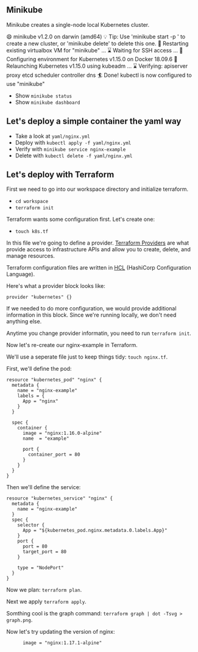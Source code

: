 ## Minikube

Minikube creates a single-node local Kubernetes cluster.

😄  minikube v1.2.0 on darwin (amd64)
💡  Tip: Use 'minikube start -p <name>' to create a new cluster, or 'minikube delete' to delete this one.
🔄  Restarting existing virtualbox VM for "minikube" ...
⌛  Waiting for SSH access ...
🐳  Configuring environment for Kubernetes v1.15.0 on Docker 18.09.6
🔄  Relaunching Kubernetes v1.15.0 using kubeadm ...
⌛  Verifying: apiserver proxy etcd scheduler controller dns
🏄  Done! kubectl is now configured to use "minikube"

- Show `minikube status`
- Show `minikube dashboard`

## Let's deploy a simple container the yaml way

- Take a look at `yaml/nginx.yml`
- Deploy with `kubectl apply -f yaml/nginx.yml`
- Verify with `minikube service nginx-example`
- Delete with `kubectl delete -f yaml/nginx.yml`

## Let's deploy with Terraform

First we need to go into our workspace directory and initialize terraform.

- `cd workspace`
- `terraform init`

Terraform wants some configuration first. Let's create one:

- `touch k8s.tf`

In this file we're going to define a provider. [Terraform Providers](https://www.terraform.io/docs/providers/) are what provide access to infrastructure APIs and allow you to create, delete, and manage resources.

Terraform configuration files are written in [HCL](https://www.terraform.io/docs/configuration/syntax.html) (HashiCorp Configuration Language).

Here's what a provider block looks like:

```
provider "kubernetes" {}
```

If we needed to do more configuration, we would provide additional information in this block. Since we're running locally, we don't need anything else.

Anytime you change provider informatin, you need to run `terraform init`.

Now let's re-create our nginx-example in Terraform.

We'll use a seperate file just to keep things tidy: `touch nginx.tf`.

First, we'll define the pod:

```
resource "kubernetes_pod" "nginx" {
  metadata {
    name = "nginx-example"
    labels = {
      App = "nginx"
    }
  }

  spec {
    container {
      image = "nginx:1.16.0-alpine"
      name  = "example"

      port {
        container_port = 80
      }
    }
  }
}
```

Then we'll define the service:

```
resource "kubernetes_service" "nginx" {
  metadata {
    name = "nginx-example"
  }
  spec {
    selector {
      App = "${kubernetes_pod.nginx.metadata.0.labels.App}"
    }
    port {
      port = 80
      target_port = 80
    }

    type = "NodePort"
  }
}

```

Now we plan: `terraform plan`.

Next we apply `terraform apply`.

Somthing cool is the graph command: `terraform graph | dot -Tsvg > graph.png`.

Now let's try updating the version of nginx:

```
      image = "nginx:1.17.1-alpine"
```

